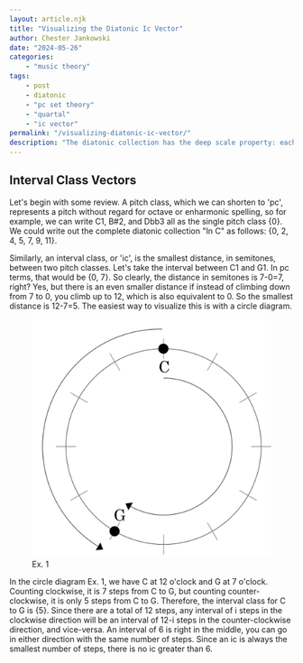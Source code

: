 ```yaml
---
layout: article.njk
title: "Visualizing the Diatonic Ic Vector"
author: Chester Jankowski
date: "2024-05-26"
categories:
    - "music theory"
tags:
    - post
    - diatonic
    - "pc set theory"
    - "quartal"
    - "ic vector"
permalink: "/visualizing-diatonic-ic-vector/"
description: "The diatonic collection has the deep scale property: each element in its ic vector is unique. By looking at the collection as a 'stack of fourths,' we can easily visualize how and why each ic is unique."
---
```


## Interval Class Vectors

Let's begin with some review. A pitch class, which we can shorten to 'pc', represents a pitch without regard for octave or enharmonic spelling, so for example, we can write C1, B#2, and Dbb3 all as the single pitch class {0}. We could write out the complete diatonic collection "In C" as follows: {0, 2, 4, 5, 7, 9, 11}.

Similarly, an interval class, or 'ic', is the smallest distance, in semitones, between two pitch classes. Let's take the interval between C1 and G1. In pc terms, that would be {0, 7}. So clearly, the distance in semitones is 7-0=7, right? Yes, but there is an even smaller distance if instead of climbing down from 7 to 0, you climb up to 12, which is also equivalent to 0. So the smallest distance is 12-7=5. The easiest way to visualize this is with a circle diagram.

<figure><img class="img-small" src="images/circle-diagram-c-g-hd.png" alt="circle diagram" max-width="25%"><figcaption>Ex. 1</figcaption></figure>

In the circle diagram Ex. 1, we have C at 12 o'clock and G at 7 o'clock. Counting clockwise, it is 7 steps from C to G, but counting counter-clockwise, it is only 5 steps from C to G. Therefore, the interval class for C to G is {5}. Since there are a total of 12 steps, any interval of i steps in the clockwise direction will be an interval of 12-i steps in the counter-clockwise direction, and vice-versa. An interval of 6 is right in the middle, you can go in either direction with the same number of steps. Since an ic is always the smallest number of steps, there is no ic greater than 6.

